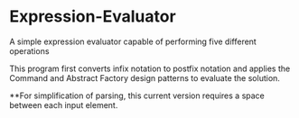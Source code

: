 # Expression-Evaluator
A simple expression evaluator capable of performing five different operations


This program first converts infix notation to postfix notation and applies the Command 
and Abstract Factory design patterns to evaluate the solution.

**For simplification of parsing, this current version requires a space between each input
element.
